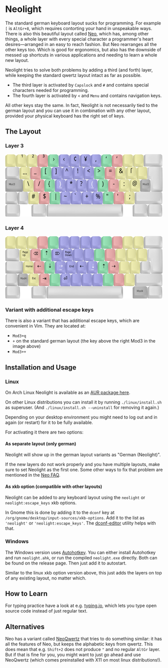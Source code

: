 # Neolight
The standard german keyboard layout sucks for programming.
For example `[` is `AltGr+8`, which requires contorting your hand in unspeakable ways.
There is also this beautiful layout called [Neo], which has, among other things, a whole layer with every special character a programmer's heart desires—arranged in an easy to reach fashion.
But Neo rearranges all the other keys too.
Which is good for ergonomics, but also has the downside of messed up shortcuts in various applications and needing to learn a whole new layout.

Neolight tries to solve both problems by adding a third (and forth) layer, while keeping the standard qwertz layout intact as far as possible.
* The third layer is activated by `Capslock` and `#` and contains special characters needed for programming.
* The fourth layer is activated by `<` and `Menu` and contains navigation keys.

All other keys stay the same. In fact, Neolight is not necessarily tied to the german layout and you can use it in combination with any other layout, provided your physical keyboard has the right set of keys.

[Neo]: https://www.neo-layout.org/


## The Layout
### Layer 3
<img src="images/layer3.svg?raw=true" height="200px">

### Layer 4
<img src="images/layer4.svg?raw=true" height="200px">


### Variant with additional escape keys
There is also a variant that has additional escape keys, which are convenient in Vim.
They are located at:
* `Mod3+q`
* `+` on the standard german layout (the key above the right Mod3 in the image above)
* `Mod3++`


## Installation and Usage
### Linux
On Arch Linux Neolight is available as an [AUR package here](AUR).

On other Linux distributions you can install it by running `./linux/install.sh` as superuser. (And `./linux/install.sh --uninstall` for removing it again.)

Depending on your desktop environment you might need to log out and in again (or restart) for it to be fully available.

For activating it there are two options:

[AUR]: https://aur.archlinux.org/packages/neolight


#### As separate layout (only german)
Neolight will show up in the german layout variants as "German (Neolight)".

If the new layers do not work properly and you have multiple layouts, make sure to set Neolight as the first one. Some other ways to fix that problem are mentioned in the [Neo FAQ].

[Neo FAQ]: https://neo-layout.org/Probleme/FAQ/#die-vierte-ebene-funktioniert-nicht-wenn-neo-als-zweitlayout-eingestellt-ist


#### As xkb option (compatible with other layouts)

Neolight can be added to any keyboard layout using the `neolight` or `neolight:escape_keys` xkb options.

In Gnome this is done by adding it to the `dconf` key at `/org/gnome/desktop/input-sources/xkb-options`.
Add it to the list as `'neolight'` or `'neolight:escape_keys'`.
The [dconf-editor] utility helps with that.

[dconf-editor]: https://man.archlinux.org/man/dconf-editor.1


### Windows
The Windows version uses [Autohotkey]. You can either install Autohotkey and run `neolight.ahk`, or run the compiled `neolight.exe` directly.
Both can be found on the release page.
Then just add it to autostart.

Similar to the linux xkb option version above, this just adds the layers on top of any existing layout, no matter which.

[Autohotkey]: https://www.autohotkey.com/

## How to Learn
For typing practice have a look at e.g. [typing.io], which lets you type open source code instead of just regular text.

[typing.io]: http://typing.io/lessons

## Alternatives
Neo has a variant called [NeoQwertz] that tries to do something similar: it has all the features of Neo, but keeps the alphabetic keys from qwertz.
This does mean that e.g. `Shift+2` does not produce `"` and no regular `AltGr` layer.
But if that is fine for you, you might want to just go ahead and use NeoQwertz (which comes preinstalled with X11 on most linux distributions!).

[NeoQwertz]: https://www.neo-layout.org/Layouts/neoqwertz/
